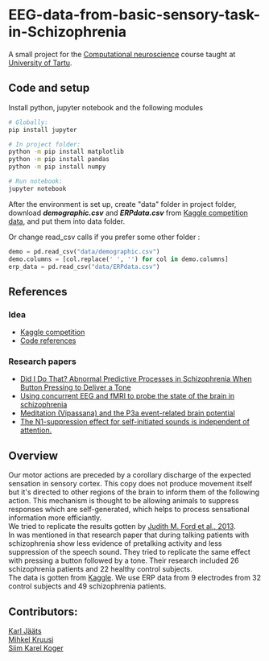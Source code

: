 # EEG-data-from-basic-sensory-task-in-Schizophrenia

A small project for the [Computational neuroscience](https://courses.cs.ut.ee/2018/neuro/fall) course taught at [University of Tartu](https://www.ut.ee/en).

## Code and setup

Install python, jupyter notebook and the following modules

```bash
# Globally:
pip install jupyter

# In project folder:
python -m pip install matplotlib
python -m pip install pandas
python -m pip install numpy

# Run notebook:
jupyter notebook
```

After the environment is set up, create "data" folder in project folder, download ***demographic.csv*** and ***ERPdata.csv*** from [Kaggle competition data](https://www.kaggle.com/broach/button-tone-sz), and put them into data folder.

Or change read_csv calls if you prefer some other folder :   
```python
demo = pd.read_csv("data/demographic.csv")
demo.columns = [col.replace(' ', '') for col in demo.columns]
erp_data = pd.read_csv("data/ERPdata.csv")
```

## References

### Idea

- [Kaggle competition](https://www.kaggle.com/broach/button-tone-sz/home)  
- [Code references](https://www.kaggle.com/broach/replicating-did-i-do-that-paper-analyses-with-r)   
### Research papers
- [Did I Do That? Abnormal Predictive Processes in Schizophrenia When Button Pressing to Deliver a Tone](https://www.ncbi.nlm.nih.gov/pmc/articles/PMC4059422/) 
- [Using concurrent EEG and fMRI to probe the state of the brain in schizophrenia](https://www.ncbi.nlm.nih.gov/pmc/articles/PMC5008052/)  
- [Meditation (Vipassana) and the P3a event-related brain potential](https://www.ncbi.nlm.nih.gov/pubmed/18845193)  
- [The N1-suppression effect for self-initiated sounds is independent of attention.](https://www.ncbi.nlm.nih.gov/pubmed/23281832)    

## Overview
Our motor actions are preceded by a corollary discharge of the expected sensation in sensory cortex. This copy does not produce movement itself but it's directed to other regions of the brain to inform them of the following action. This mechanism is thought to be allowing animals to suppress responses which are self-generated, which helps to process sensational information more efficiantly.   
We tried to replicate the results gotten by [Judith M. Ford et al., 2013](https://www.ncbi.nlm.nih.gov/pmc/articles/PMC4059422/).   
In was mentioned in that research paper that during talking patients with schizophrenia show less evidence of pretalking activity and less suppression of the speech sound. They tried to replicate the same effect with pressing a button followed by a tone. Their research included 26 schizophrenia patients and 22 healthy control subjects.   
The data is gotten from [Kaggle](https://www.kaggle.com/broach/button-tone-sz). We use ERP data from 9 electrodes from 32 control subjects and 49 schizophrenia patients.

## Contributors:

[Karl Jääts](https://github.com/karljaats)  
[Mihkel Kruusi](https://github.com/mihkelkruusi)  
[Siim Karel Koger](https://github.com/siimkkoger)  